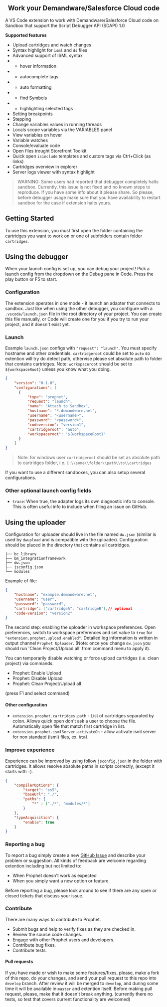 <h2 align="center">Work your Demandware/Salesforce Cloud code</h4>

A VS Code extension to work with Demandware/Salesforce Cloud code on Sandbox that support the Script Debugger API (SDAPI) 1.0

**Supported features**
* Upload cartridges and watch changes
* Syntax highlight for `isml` and `ds` files
* Advanced support of ISML syntax
* * hover information
* * autocomplete tags
* * auto formatting
* * find Symbols
* * highlighting selected tags
* Setting breakpoints
* Stepping
* Change variables values in running threads
* Locals scope variables via the VARIABLES panel
* View variables on hover
* Variable watches
* Console/evaluate code
* Open files trought Storefront Toolkit
* Quick open `isinclude` templates and custom tags via Ctrl+Click (as links)
* Cartridges overview in explorer
* Server logs viewer with syntax highlight

> WARNING: Some users had reported that debugger completely halts sandbox. Currently, this issue is not fixed and no known steps to reproduce. If you have some info about it please share. So please, before debugger usage make sure that you have availability to restart sandbox for the case if extension halts yours.



## Getting Started
To use this extension, you must first open the folder containing the cartridges you want to work on or one of subfolders contain folder `cartridges`.

## Using the debugger

When your launch config is set up, you can debug your project! Pick a launch config from the dropdown on the Debug pane in Code. Press the play button or F5 to start.


### Configuration

The extension operates in one mode - it launch an adapter that connects to sandbox. Just like when using the other debugger, you configure with a `.vscode/launch.json` file in the root directory of your project. You can create this file manually, or Code will create one for you if you try to run your project, and it doesn't exist yet.

### Launch
Example `launch.json` configs with `"request": "launch"`. You must specify hostname and other credentials. `cartridgeroot` could be set to `auto` so extention will try do detect path, othervise please set absolute path to folder that contains cartridges. Note: `workspaceroot` should be set to `${workspaceRoot}` unless you know what you doing.

```json
{
    "version": "0.1.0",
    "configurations": [
      {
          "type": "prophet",
          "request": "launch",
          "name": "Attach to Sandbox",
          "hostname": "*.demandware.net",
          "username": "<username>",
          "password": "<password>",
          "codeversion": "version1",
          "cartridgeroot": "auto",
          "workspaceroot": "${workspaceRoot}"
      }
    ]
}
```

> Note: for windows user `cartridgeroot` should be set as absolute path to cartridges folder, i.e. `C:\\some\\folder\\path\\to\\cartridges`

If you want to use a different sandboxes, you can also setup several configurations.


### Other optional launch config fields
* `trace`: When true, the adapter logs its own diagnostic info to console. This is often useful info to include when filing an issue on GitHub. 


## Using the uploader

Configuration for uploader should live in the file named `dw.json` (similar is used by `dwupload` and is compatible witn the uploader). Configuration should be placed in the directory that contains all cartridges.

```
├── bc_library
├── bm_integrationframework
├── dw.json
├── jsconfig.json
└── modules
```

Example of file:
```json
{
    "hostname": "example.demandware.net",
    "username": "user",
    "password": "password",
    "cartridge": ["cartridgeA", "cartridgeB"],// optional
    "code-version": "version2"
}
```
The second step: enabling the uploader in workspace preferences. Open preferences, switch to workspace preferences and set value to `true` for `"extension.prophet.upload.enabled"`. Detailed log information is written in output channel `Prophet Uploader`. (Note: once you change `dw.json` you should run 'Clean Project/Upload all' from command menu to apply it).

You can temporarily disable watching or force upload cartridges (i.e. clean project) via commands.

* Prophet: Enable Upload
* Prophet: Disable Upload
* Prophet: Clean Project/Upload all

(press F1 and select command)

#### Other configuration

* `extension.prophet.cartridges.path` - List of cartridges separated by colon. Allows  quick open don't ask a user to choose the file. Automatically open file that match first cartridge in list.
* `extension.prophet.ismlServer.activateOn` - allow activate isml server for non standatd (isml) files, ex. `html`


### Improve experience

Experience can be improved by using follow `jsconfig.json` in the folder with cartridges. It allows resolve absolute paths in scripts correctly, (except it starts with `~`).

```json
{
    "compilerOptions": {
        "target": "es5",
        "baseUrl": "./",
        "paths": {
            "*" : ["./*", "modules/*"]
        }
    },
    "typeAcquisition": {
        "enable": true
    }
}
```
### Reporting a bug

To report a bug simply create a new [GitHub Issue](https://github.com/SqrTT/prophet/issues/new) and describe your problem or suggestion. All kinds of feedback are welcome regarding extention including but not limited to:

 * When Prophet doesn't work as expected
 * When you simply want a new option or feature

Before reporting a bug, please look around to see if there are any open or closed tickets that discuss your issue.

### Contribute

There are many ways to contribute to Prophet.

* Submit bugs and help to verify fixes as they are checked in.
* Review the source code changes.
* Engage with other Prophet users and developers.
* Contribute bug fixes.
* Contribute tests.


#### Pull requests

If you have made or wish to make some features/fixes, please, make a fork of this repo, do your changes, and send your pull request to this repo into `develop` branch. After review it will be merged to `develop`, and during some time it will be available in `master` and extention itself. Before making pull request, please, make that it doesn't break anything. (currently there no tests, so test that covers current functionality are welcomed)



